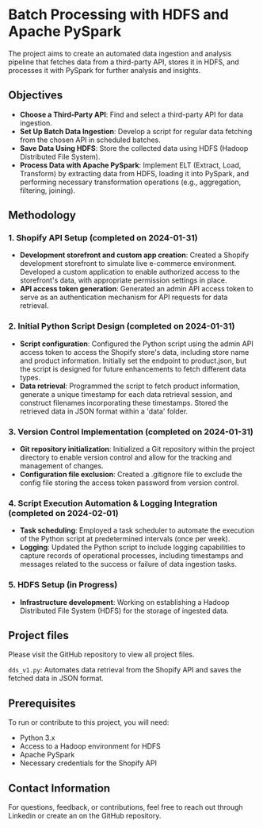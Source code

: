 # Batch Processing with HDFS and Apache PySpark

The project aims to create an automated data ingestion and analysis pipeline that fetches data from a third-party API, stores it in HDFS, and processes it with PySpark for further analysis and insights.

## Objectives
- **Choose a Third-Party API**: Find and select a third-party API for data ingestion.
- **Set Up Batch Data Ingestion**: Develop a script for regular data fetching from the chosen API in scheduled batches.
- **Save Data Using HDFS**: Store the collected data using HDFS (Hadoop Distributed File System).
- **Process Data with Apache PySpark**: Implement ELT (Extract, Load, Transform) by extracting data from HDFS, loading it into PySpark, and performing necessary transformation operations (e.g., aggregation, filtering, joining).

## Methodology
### 1. Shopify API Setup (completed on 2024-01-31)
- **Development storefront and custom app creation**: Created a Shopify development storefront to simulate live e-commerce environment. Developed a custom application to enable authorized access to the storefront's data, with appropriate permission settings in place. 
- **API access token generation**: Generated an admin API access token to serve as an authentication mechanism for API requests for data retrieval. 

### 2. Initial Python Script Design (completed on 2024-01-31)
- **Script configuration**: Configured the Python script using the admin API access token to access the Shopify store's data, including store name and product information. Initially set the endpoint to product.json, but the script is designed for future enhancements to fetch different data types.
- **Data retrieval**: Programmed the script to fetch product information, generate a unique timestamp for each data retrieval session, and construct filenames incorporating these timestamps. Stored the retrieved data in JSON format within a 'data' folder. 

### 3. Version Control Implementation (completed on 2024-01-31)
- **Git repository initialization**: Initialized a Git repository within the project directory to enable version control and allow for the tracking and management of changes. 
- **Configuration file exclusion**: Created a .gitignore file to exclude the config file storing the access token password from version control. 

### 4. Script Execution Automation & Logging Integration (completed on 2024-02-01)
- **Task scheduling**: Employed a task scheduler to automate the execution of the Python script at predetermined intervals (once per week).
- **Logging**: Updated the Python script to include logging capabilities to capture records of operational processes, including timestamps and messages related to the success or failure of data ingestion tasks. 

### 5. HDFS Setup (in Progress)
- **Infrastructure development**: Working on establishing a Hadoop Distributed File System (HDFS) for the storage of ingested data.

 ## Project files
 Please visit the GitHub repository to view all project files.

 ```dds_v1.py```: Automates data retrieval from the Shopify API and saves the fetched data in JSON format.

## Prerequisites
To run or contribute to this project, you will need:
- Python 3.x
- Access to a Hadoop environment for HDFS
- Apache PySpark
- Necessary credentials for the Shopify API

## Contact Information
For questions, feedback, or contributions, feel free to reach out through Linkedin or create an on the GitHub repository.
